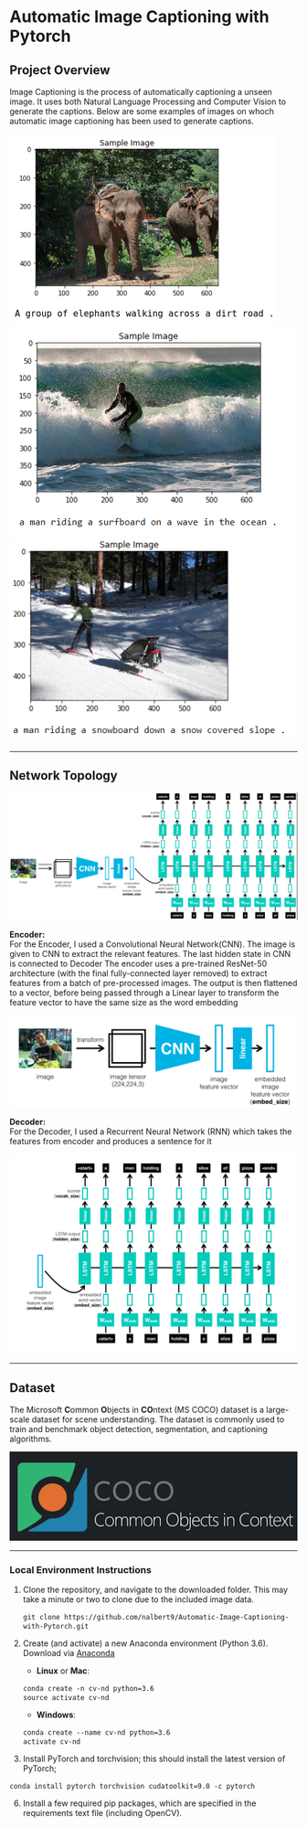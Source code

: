 # Automatic Image Captioning with Pytorch

## Project Overview
Image Captioning is the process of automatically captioning a unseen image. It uses both Natural Language Processing and Computer Vision to generate the captions. Below are some examples of images on whoch automatic image captioning has been used to generate captions.

<img src = "./Images/sample_1.png">
<br>
<img src = "./Images/sample_2.png">
<br>
<img src = "./Images/sample_3.png">
<br>

---
## Network Topology

<img src = "./Images/encoder-decoder.png">

**Encoder:** <br>
For the Encoder, I used a Convolutional Neural Network(CNN). The image is given to CNN to extract the relevant features. The last hidden state in CNN is connected to Decoder The encoder uses a pre-trained ResNet-50 architecture (with the final fully-connected layer removed) to extract features from a batch of pre-processed images. The output is then flattened to a vector, before being passed through a Linear layer to transform the feature vector to have the same size as the word embedding

<img src = "./Images/encoder.png">

**Decoder:** <br>
 For the Decoder, I used a Recurrent Neural Network (RNN) which takes the features from encoder and produces a sentence for it

<img src = "./Images/decoder.png">

---

## Dataset
The Microsoft **C**ommon **O**bjects in **CO**ntext (MS COCO) dataset is a large-scale dataset for scene understanding.  The dataset is commonly used to train and benchmark object detection, segmentation, and captioning algorithms.  

<img src = "./Images/coco-examples.jpg">

---

### Local Environment Instructions

1. Clone the repository, and navigate to the downloaded folder. This may take a minute or two to clone due to the included image data.
	```
	git clone https://github.com/nalbert9/Automatic-Image-Captioning-with-Pytorch.git
	```
2. Create (and activate) a new Anaconda environment (Python 3.6).
Download via [Anaconda](https://www.anaconda.com/distribution/)

	- __Linux__ or __Mac__: 
	```
	conda create -n cv-nd python=3.6
	source activate cv-nd
	```
	- __Windows__: 
	```
	conda create --name cv-nd python=3.6
	activate cv-nd
	```

3. Install PyTorch and torchvision; this should install the latest version of PyTorch;
```
conda install pytorch torchvision cudatoolkit=9.0 -c pytorch
```
6. Install a few required pip packages, which are specified in the requirements text file (including OpenCV).
```

